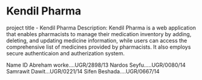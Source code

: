 # Kendil Pharma
project title - Kendil Pharma 
Description: Kendil Pharma is a web application that enables pharmacists to manage their medication inventory by adding, deleting, and updating medicine information, while users can access the comprehensive list of medicines provided by pharmacists. It also employs secure authenticaion and autherization system. 

Name               ID
Abreham worke....UGR/2898/13
Nardos Seyfu.....UGR/0080/14
Samrawit Dawit...UGR/0221/14
Sifen Beshada....UGR/0667/14
